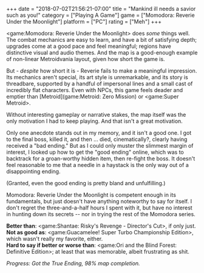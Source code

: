 +++
date = "2018-07-02T21:56:21-07:00"
title = "Mankind ill needs a savior such as you!"
category = ["Playing A Game"]
game = ["Momodora: Reverie Under the Moonlight"]
platform = ["PC"]
rating = ["Meh"]
+++

<game:Momodora: Reverie Under the Moonlight> does <i>some</i> things well.  The combat mechanics are easy to learn, and have a bit of satisfying depth; upgrades come at a good pace and feel meaningful; regions have distinctive visual and audio themes.  And the map is a good-enough example of non-linear Metroidvania layout, given how short the game is.

But - <i>despite</i> how short it is - Reverie fails to make a meaningful impression.  Its mechanics aren't special, its art style is unremarkable, and its story is threadbare, supported by a handful of impersonal lines and a small cast of incredibly flat characters.  Even with NPCs, this game feels deader and emptier than [Metroid](game:Metroid: Zero Mission) or <game:Super Metroid>.

Without interesting gameplay or narrative stakes, the map itself was the only motivation I had to keep playing.  And that isn't a great motivation.

Only one anecdote stands out in my memory, and it isn't a good one.  I got to the final boss, killed it, and then ... died, cinematically?, clearly having received a "bad ending."  But as I could only muster the slimmest margin of interest, I looked up how to get the "good ending" online, which was to backtrack for a groan-worthy hidden item, then re-fight the boss.  It doesn't feel reasonable to me that a needle in a haystack is the only way out of a disappointing ending.

(Granted, even the good ending is pretty bland and unfulfilling.)

Momodora: Reverie Under the Moonlight is competent enough in its fundamentals, but just doesn't have anything noteworthy to say for itself.  I don't regret the three-and-a-half hours I spent with it, but have no interest in hunting down its secrets -- nor in trying the rest of the Momodora series.

<b>Better than</b>: <game:Shantae: Risky's Revenge - Director's Cut>, if only just.  
<b>Not as good as</b>: <game:Guacamelee! Super Turbo Championship Edition>, which wasn't really my favorite, either.  
<b>Hard to say if better or worse than</b>: <game:Ori and the Blind Forest: Definitive Edition>; at least that was memorable, albeit frustrating as shit.

<i>Progress: Got the True Ending, 98\% map completion.</i>

